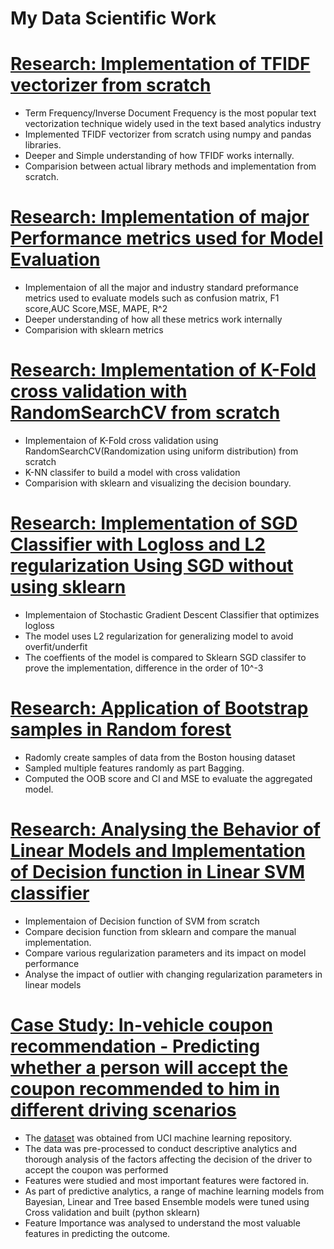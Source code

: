 # My Data  Scientific Work

# [Research: Implementation of TFIDF vectorizer from scratch](https://github.com/PravinRedoc/Research/blob/main/TFIDF_Implementation.ipynb)
* Term Frequency/Inverse Document Frequency is the most popular text vectorization technique widely used in the text based analytics industry
* Implemented TFIDF vectorizer from scratch using numpy and pandas libraries.
* Deeper and Simple understanding of how TFIDF works internally.
* Comparision between actual library methods and implementation from scratch.


# [Research: Implementation of major Performance metrics used for Model Evaluation](https://github.com/PravinRedoc/Research/blob/main/Performance_metrics_Implementation.ipynb) 
* Implementaion of all the major and industry standard preformance metrics used to evaluate models such as confusion matrix, F1 score,AUC Score,MSE, MAPE, R^2
* Deeper understanding of how all these metrics work internally
* Comparision with sklearn metrics

# [Research: Implementation of K-Fold cross validation with RandomSearchCV from scratch](https://github.com/PravinRedoc/Research/blob/main/K-Fold-KNN.ipynb) 
* Implementaion of K-Fold cross validation using RandomSearchCV(Randomization using uniform distribution) from scratch
* K-NN classifer to build a model with cross validation
* Comparision with sklearn and visualizing the decision boundary.

# [Research: Implementation of SGD Classifier with Logloss and L2 regularization Using SGD without using sklearn ](https://github.com/PravinRedoc/Research/blob/main/SGD_imlplementation_Logloss.ipynb) 
* Implementaion of Stochastic Gradient Descent Classifier that optimizes logloss
* The model uses L2 regularization for generalizing model to avoid overfit/underfit
* The coeffients of the model is compared to Sklearn SGD classifer to prove the implementation, difference in the order of 10^-3

# [Research: Application of Bootstrap samples in Random forest](https://github.com/PravinRedoc/Research/blob/main/Bootstrap_RandomForest.ipynb) 
* Radomly create samples of data from the Boston housing dataset
* Sampled multiple features randomly as part Bagging.
* Computed the OOB score and CI and MSE to evaluate the aggregated model.

# [Research: Analysing the Behavior of Linear Models and Implementation of Decision function in Linear SVM classifier ](https://github.com/PravinRedoc/Research/tree/main/Linear%20models) 
* Implementaion of Decision function of SVM from scratch
* Compare decision function from sklearn and  compare the manual implementation.
* Compare various regularization parameters and its impact on model performance
* Analyse the impact of outlier with changing regularization parameters in linear models


# [Case Study: In-vehicle coupon recommendation - Predicting whether a person will accept the coupon recommended to him in different driving scenarios](https://github.com/PravinRedoc/Predictive-Analytics/blob/main/In_coupon_recommendation.ipynb) 
* The [dataset](https://archive.ics.uci.edu/ml/datasets/in-vehicle+coupon+recommendation) was obtained from UCI machine learning repository.
* The data was pre-processed to conduct descriptive analytics and thorough analysis of the factors affecting the decision of the driver to accept the coupon was performed
* Features were studied and most important features were factored in.
* As part of predictive analytics, a range of machine learning models from Bayesian, Linear and Tree based Ensemble models were tuned using Cross validation and built (python sklearn)
* Feature Importance was analysed to understand the most valuable features in predicting the outcome.









